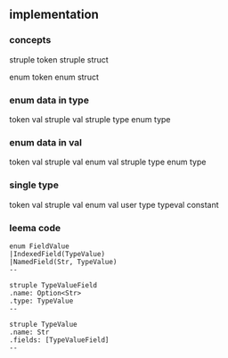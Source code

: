 

## implementation

### concepts

struple token
struple struct

enum token
enum struct

### enum data in type

token val
struple val
struple type
enum type

### enum data in val

token val
struple val
enum val
struple type
enum type

### single type

token val
struple val
enum val
user type
typeval constant

### leema code

```
enum FieldValue
|IndexedField(TypeValue)
|NamedField(Str, TypeValue)
--

struple TypeValueField
.name: Option<Str>
.type: TypeValue
--

struple TypeValue
.name: Str
.fields: [TypeValueField]
--

```
